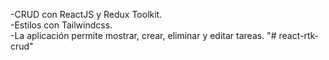-CRUD con ReactJS y Redux Toolkit.  
-Estilos con Tailwindcss.  
-La aplicación permite mostrar, crear, eliminar y editar tareas.  "# react-rtk-crud" 

